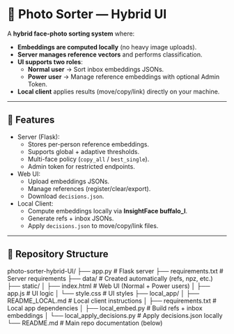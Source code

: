 # 📸 Photo Sorter — Hybrid UI

A **hybrid face-photo sorting system** where:
- **Embeddings are computed locally** (no heavy image uploads).
- **Server manages reference vectors** and performs classification.
- **UI supports two roles**:
  - **Normal user** → Sort inbox embeddings JSONs.
  - **Power user** → Manage reference embeddings with optional Admin Token.
- **Local client** applies results (move/copy/link) directly on your machine.

---

## 🚀 Features
- Server (Flask): 
  - Stores per-person reference embeddings.
  - Supports global + adaptive thresholds.
  - Multi-face policy (`copy_all` / `best_single`).
  - Admin token for restricted endpoints.
- Web UI:
  - Upload embeddings JSONs.
  - Manage references (register/clear/export).
  - Download `decisions.json`.
- Local Client:
  - Compute embeddings locally via **InsightFace buffalo_l**.
  - Generate refs + inbox JSONs.
  - Apply `decisions.json` to move/copy/link files.

---

## 📂 Repository Structure
photo-sorter-hybrid-UI/
├── app.py                          # Flask server
├── requirements.txt                # Server requirements
├── data/                           # Created automatically (refs, npz, etc.)
├── static/
│   ├── index.html                  # Web UI (Normal + Power users)
│   ├── app.js                      # UI logic
│   └── style.css                   # UI styles
├── local_app/
│   ├── README_LOCAL.md             # Local client instructions
│   ├── requirements.txt            # Local app dependencies
│   ├── local_embed.py              # Build refs + inbox embeddings
│   └── local_apply_decisions.py    # Apply decisions.json locally
└── README.md                       # Main repo documentation (below)


